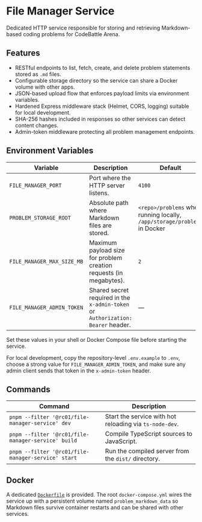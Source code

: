 # File Manager Service

Dedicated HTTP service responsible for storing and retrieving Markdown-based coding problems for CodeBattle Arena.

## Features

- RESTful endpoints to list, fetch, create, and delete problem statements stored as `.md` files.
- Configurable storage directory so the service can share a Docker volume with other apps.
- JSON-based upload flow that enforces payload limits via environment variables.
- Hardened Express middleware stack (Helmet, CORS, logging) suitable for local development.
- SHA-256 hashes included in responses so other services can detect content changes.
- Admin-token middleware protecting all problem management endpoints.

## Environment Variables

| Variable | Description | Default |
| --- | --- | --- |
| `FILE_MANAGER_PORT` | Port where the HTTP server listens. | `4100` |
| `PROBLEM_STORAGE_ROOT` | Absolute path where Markdown files are stored. | `<repo>/problems` when running locally, `/app/storage/problems` in Docker |
| `FILE_MANAGER_MAX_SIZE_MB` | Maximum payload size for problem creation requests (in megabytes). | `2` |
| `FILE_MANAGER_ADMIN_TOKEN` | Shared secret required in the `x-admin-token` or `Authorization: Bearer` header. | — |

Set these values in your shell or Docker Compose file before starting the service.

For local development, copy the repository-level `.env.example` to `.env`, choose a strong value for `FILE_MANAGER_ADMIN_TOKEN`, and make sure any admin client sends that token in the `x-admin-token` header.

## Commands

| Command | Description |
| --- | --- |
| `pnpm --filter '@rc01/file-manager-service' dev` | Start the service with hot reloading via `ts-node-dev`. |
| `pnpm --filter '@rc01/file-manager-service' build` | Compile TypeScript sources to JavaScript. |
| `pnpm --filter '@rc01/file-manager-service' start` | Run the compiled server from the `dist/` directory. |

## Docker

A dedicated [`Dockerfile`](./Dockerfile) is provided. The root `docker-compose.yml` wires the service up with a persistent volume named `problem_markdown_data` so Markdown files survive container restarts and can be shared with other services.
